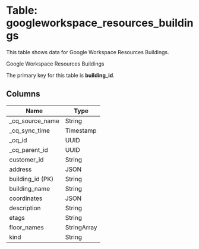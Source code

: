 # Table: googleworkspace_resources_buildings

This table shows data for Google Workspace Resources Buildings.

Google Workspace Resources Buildings

The primary key for this table is **building_id**.

## Columns

| Name          | Type          |
| ------------- | ------------- |
|_cq_source_name|String|
|_cq_sync_time|Timestamp|
|_cq_id|UUID|
|_cq_parent_id|UUID|
|customer_id|String|
|address|JSON|
|building_id (PK)|String|
|building_name|String|
|coordinates|JSON|
|description|String|
|etags|String|
|floor_names|StringArray|
|kind|String|